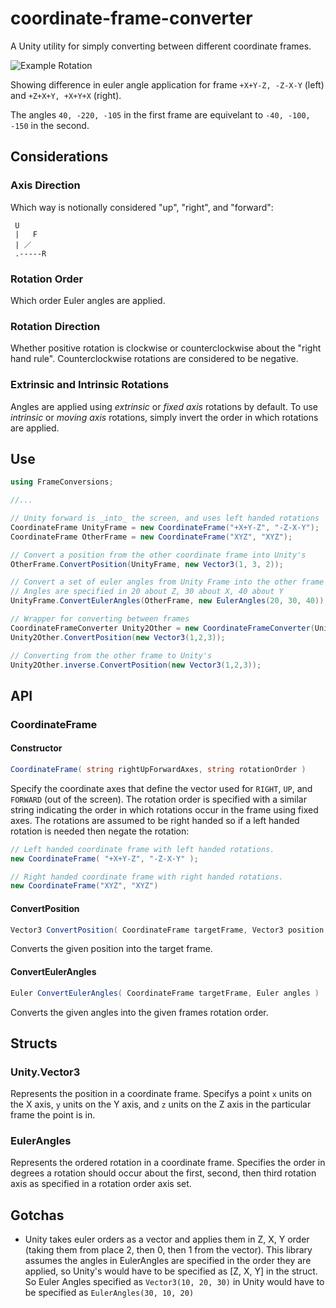 # coordinate-frame-converter

A Unity utility for simply converting between different coordinate frames.

![Example Rotation](docs/example.gif)

Showing difference in euler angle application for frame `+X+Y-Z, -Z-X-Y` (left) and `+Z+X+Y, +X+Y+X` (right).

The angles `40, -220, -105` in the first frame are equivelant to `-40, -100, -150` in the second.



## Considerations
### Axis Direction

Which way is notionally considered "up", "right", and "forward":

```
 U    
 |   F
 | ／  
 .-----R
```

### Rotation Order

Which order Euler angles are applied.

### Rotation Direction

Whether positive rotation is clockwise or counterclockwise about the "right hand rule". Counterclockwise rotations are considered to be negative.

### Extrinsic and Intrinsic Rotations

Angles are applied using _extrinsic_ or _fixed axis_ rotations by default. To use _intrinsic_ or _moving axis_ rotations, simply invert the order in which rotations are applied.

## Use
```cs
using FrameConversions;

//...

// Unity forward is _into_ the screen, and uses left handed rotations
CoordinateFrame UnityFrame = new CoordinateFrame("+X+Y-Z", "-Z-X-Y");
CoordinateFrame OtherFrame = new CoordinateFrame("XYZ", "XYZ");

// Convert a position from the other coordinate frame into Unity's
OtherFrame.ConvertPosition(UnityFrame, new Vector3(1, 3, 2));

// Convert a set of euler angles from Unity Frame into the other frame
// Angles are specified in 20 about Z, 30 about X, 40 about Y
UnityFrame.ConvertEulerAngles(OtherFrame, new EulerAngles(20, 30, 40));

// Wrapper for converting between frames
CoordinateFrameConverter Unity2Other = new CoordinateFrameConverter(UnityFrame, OtherFrame);
Unity2Other.ConvertPosition(new Vector3(1,2,3));

// Converting from the other frame to Unity's
Unity2Other.inverse.ConvertPosition(new Vector3(1,2,3));
```

## API

### CoordinateFrame

#### Constructor

```cs
CoordinateFrame( string rightUpForwardAxes, string rotationOrder )
```

Specify the coordinate axes that define the vector used for `RIGHT`, `UP`, and `FORWARD` (out of the screen). The rotation order is specified with a similar string indicating the order in which rotations occur in the frame using fixed axes. The rotations are assumed to be right handed so if a left handed rotation is needed then negate the rotation:

```cs
// Left handed coordinate frame with left handed rotations.
new CoordinateFrame( "+X+Y-Z", "-Z-X-Y" );

// Right handed coordinate frame with right handed rotations.
new CoordinateFrame("XYZ", "XYZ")
```

#### ConvertPosition

```cs
Vector3 ConvertPosition( CoordinateFrame targetFrame, Vector3 position )
```

Converts the given position into the target frame.

#### ConvertEulerAngles

```cs
Euler ConvertEulerAngles( CoordinateFrame targetFrame, Euler angles )
```

Converts the given angles into the given frames rotation order.

## Structs
### Unity.Vector3
Represents the position in a coordinate frame. Specifys a point `x` units on the X axis, `y` units on the Y axis, and `z` units on the Z axis in the particular frame the point is in.

### EulerAngles
Represents the ordered rotation in a coordinate frame. Specifies the order in degrees a rotation should occur about the first, second, then third rotation axis as specified in a rotation order axis set.

## Gotchas
- Unity takes euler orders as a vector and applies them in Z, X, Y order (taking them from place 2, then 0, then 1 from the vector). This library assumes the angles in EulerAngles are specified in the order they are applied, so Unity's would have to be specified as [Z, X, Y] in the struct. So Euler Angles specified as `Vector3(10, 20, 30)` in Unity would have to be specified as `EulerAngles(30, 10, 20)`

